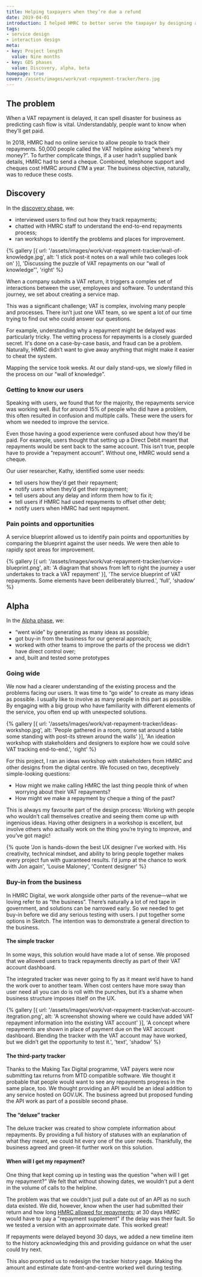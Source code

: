 ```yaml
---
title: Helping taxpayers when they’re due a refund
date: 2019-04-01
introduction: I helped HMRC to better serve the taxpayer by designing a service to track VAT repayments online.
tags:
- service design
- interaction design
meta:
- key: Project length
  value: Nine months
- key: GDS phases
  value: Discovery, alpha, beta
homepage: true
cover: /assets/images/work/vat-repayment-tracker/hero.jpg
---
```

## The problem
When a VAT repayment is delayed, it can spell disaster for business as predicting cash flow is vital. Understandably, people want to know when they’ll get paid.

In 2018, HMRC had no online service to allow people to track their repayments. 50,000 people called the VAT helpline asking “where’s my money?”. To further complicate things, if a user hadn’t supplied bank details, HMRC had to send a cheque. Combined, telephone support and cheques cost HMRC around £1M a year. The business objective, naturally, was to reduce these costs.


## Discovery
In the [discovery phase](https://www.gov.uk/service-manual/agile-delivery/how-the-discovery-phase-works), we:

* interviewed users to find out how they track repayments;
* chatted with HMRC staff to understand the end-to-end repayments process;
* ran workshops to identify the problems and places for improvement.

{% gallery [{
  url: '/assets/images/work/vat-repayment-tracker/wall-of-knowledge.jpg',
  alt: 'I stick post-it notes on a wall while two colleges look on'
}],
'Discussing the puzzle of VAT repayments on our “wall of knowledge”',
'right' %}

When a company submits a VAT return, it triggers a complex set of interactions between the user, employees and software. To understand this journey, we set about creating a service map.

This was a significant challenge; VAT is complex, involving many people and processes. There isn’t just one VAT team, so we spent a lot of our time trying to find out who could answer our questions.

For example, understanding why a repayment might be delayed was particularly tricky. The vetting process for repayments is a closely guarded secret. It's done on a case-by-case basis, and fraud can be a problem. Naturally, HMRC didn’t want to give away anything that might make it easier to cheat the system.

Mapping the service took weeks. At our daily stand-ups, we slowly filled in the process on our “wall of knowledge”.

### Getting to know our users
Speaking with users, we found that for the majority, the repayments service was working well. But for around 15% of people who did have a problem, this often resulted in confusion and multiple calls. These were the users for whom we needed to improve the service.

Even those having a good experience were confused about how they’d be paid. For example, users thought that setting up a Direct Debit meant that repayments would be sent back to the same account. This isn’t true, people have to provide a “repayment account”. Without one, HMRC would send a cheque.

Our user researcher, Kathy, identified some user needs:

* tell users how they’d get their repayment;
* notify users when they’d get their repayment;
* tell users about any delay and inform them how to fix it;
* tell users if HMRC had used repayments to offset other debt;
* notify users when HMRC had sent repayment.

### Pain points and opportunities
A service blueprint allowed us to identify pain points and opportunities by comparing the blueprint against the user needs. We were then able to rapidly spot areas for improvement.

{% gallery [{
  url: '/assets/images/work/vat-repayment-tracker/service-blueprint.png',
  alt: 'A diagram that shows from left to right the journey a user undertakes to track a VAT repayment'
}],
'The service blueprint of VAT repayments. Some elements have been deliberately blurred.',
'full',
'shadow' %}

## Alpha
In the [Alpha phase](https://www.gov.uk/service-manual/agile-delivery/how-the-alpha-phase-works), we:

* “went wide” by generating as many ideas as possible;
* got buy-in from the business for our general approach;
* worked with other teams to improve the parts of the process we didn’t have direct control over;
* and, built and tested some prototypes

### Going wide
We now had a clearer understanding of the existing process and the problems facing our users. It was time to “go wide” to create as many ideas as possible. I usually like to involve as many people in this part as possible. By engaging with a big group who have familiarity with different elements of the service, you often end up with unexpected solutions.

{% gallery [{
  url: '/assets/images/work/vat-repayment-tracker/ideas-workshop.jpg',
  alt: 'People gathered in a room, some sat around a table some standing with post-its strewn around the walls'
}],
'An ideation workshop with stakeholders and designers to explore how we could solve VAT tracking end-to-end.',
'right' %}

For this project, I ran an ideas workshop with stakeholders from HMRC and other designs from the digital centre. We focused on two, deceptively simple-looking questions:

* How might we make calling HMRC the last thing people think of when worrying about their VAT repayments?
* How might we make a repayment by cheque a thing of the past?

This is always my favourite part of the design process: Working with people who wouldn’t call themselves creative and seeing them come up with ingenious ideas. Having other designers in a workshop is excellent, but involve others who actually work on the thing you’re trying to improve, and you’ve got magic!

{% quote 
'Jon is hands-down the best UX designer I’ve worked with. His creativity, technical mindset, and ability to bring people together makes every project fun with guaranteed results. I’d jump at the chance to work with Jon again',
'Louise Maloney',
'Content designer'
%}

### Buy-in from the business
In HMRC Digital, we work alongside other parts of the revenue—what we loving refer to as “the business”. There’s naturally a lot of red tape in government, and solutions can be narrowed early. So we needed to get buy-in before we did any serious testing with users. I put together some options in Sketch. The intention was to demonstrate a general direction to the business.

#### The simple tracker
In some ways, this solution would have made a lot of sense. We proposed that we allowed users to track repayments directly as part of their VAT account dashboard.

The integrated tracker was never going to fly as it meant we’d have to hand the work over to another team. When cost centers have more sway than user need all you can do is roll with the punches, but it’s a shame when business structure imposes itself on the UX.

{% gallery [{
  url: '/assets/images/work/vat-repayment-tracker/vat-account-itegration.png',
  alt: 'A screenshot showing where we could have added VAT repayment information into the existing VAT account'
}],
'A concept where repayments are shown in place of payment due on the VAT account dashboard. Blending the tracker with the VAT account may have worked, but we didn’t get the opportunity to test it.',
'text',
'shadow'
%}

#### The third-party tracker
Thanks to the Making Tax Digital programme, VAT payers were now submitting tax returns from MTD compatible software. We thought it probable that people would want to see any repayments progress in the same place, too. We thought providing an API would be an ideal addition to any service hosted on GOV.UK. The business agreed but proposed funding the API work as part of a possible second phase.

#### The “deluxe” tracker
The deluxe tracker was created to show complete information about repayments. By providing a full history of statuses with an explanation of what they meant, we could hit every one of the user needs. Thankfully, the business agreed and green-lit further work on this solution.

#### When will I get my repayment?
One thing that kept coming up in testing was the question "when will I get my repayment?" We felt that without showing dates, we wouldn't put a dent in the volume of calls to the helpline. 

The problem was that we couldn't just pull a date out of an API as no such data existed. We did, however, know when the user had submitted their return and how long [HMRC allowed for repayments](https://www.gov.uk/vat-repayments#how-long-it-takes); at 30 days HMRC would have to pay a "repayment supplement" if the delay was their fault. So we tested a version with an approximate date. This worked great! 

If repayments were delayed beyond 30 days, we added a new timeline item to the history acknowledging this and providing guidance on what the user could try next. 

This also prompted us to redesign the tracker history page. Making the amount and estimate date front-and-centre worked well during testing. 